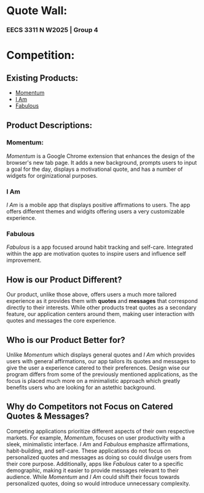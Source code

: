 # Quote Wall: #

### EECS 3311 N W2025 | Group 4 ###

# Competition:
## Existing Products:
* [Momentum](https://momentumdash.com/)
* [I Am](https://theiam.app/)
* [Fabulous](https://www.thefabulous.co/)

## Product Descriptions:
### Momentum:
_Momentum_ is a Google Chrome extension that enhances the design of the browser's new tab page. It adds a new background, prompts users to input a goal for the day, displays a motivational quote, and has a number of widgets for orginizational purposes.

### I Am
_I Am_ is a mobile app that displays positive affirmations to users. The app offers different themes and widgits offering users a very customizable experience.

### Fabulous
_Fabulous_ is a app focused around habit tracking and self-care. Integrated within the app are motivation quotes to inspire users and influence self improvement.

## How is our Product Different?
Our product, unlike those above, offers users a much more tailored experience as it provides them with **quotes** and **messages** that correspond directly to their interests.
While other products treat quotes as a secondary feature, our application centers around them, making user interaction with quotes and messages the core experience.

## Who is our Product Better for?
Unlike _Momentum_ which displays general quotes and _I Am_ which provides users with general affirmations, our app tailors its quotes and messages to give the user a experience catered to their preferences. Design wise our program differs from some of the previously mentioned applications, as the focus is placed much more on a minimalistic approach which greatly benefits users who are looking for an astethic background.

## Why do Competitors not Focus on Catered Quotes & Messages?
Competing applications prioritize different aspects of their own respective markets. For example, _Momentum_, focuses on user productivity with a sleek, minimalistic interface. _I Am_ and _Fabulous_ emphasize affirmations, habit-building, and self-care.
These applications do not focus on personalized quotes and messages as doing so could divulge users from their core purpose. Additionally, apps like _Fabulous_ cater to a specific demographic, making it easier to provide messages relevant to their audience.
While _Momentum_ and _I Am_ could shift their focus towards personalized quotes, doing so would introduce unnecessary complexity.
